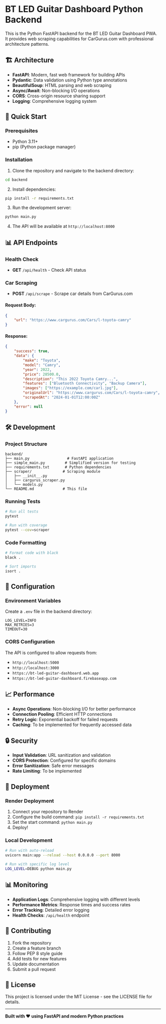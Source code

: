 # BT LED Guitar Dashboard Python Backend

This is the Python FastAPI backend for the BT LED Guitar Dashboard PWA. It provides web scraping capabilities for CarGurus.com with professional architecture patterns.

## 🏗️ Architecture

- **FastAPI**: Modern, fast web framework for building APIs
- **Pydantic**: Data validation using Python type annotations
- **BeautifulSoup**: HTML parsing and web scraping
- **Async/Await**: Non-blocking I/O operations
- **CORS**: Cross-origin resource sharing support
- **Logging**: Comprehensive logging system

## 🚀 Quick Start

### Prerequisites

- Python 3.11+
- pip (Python package manager)

### Installation

1. Clone the repository and navigate to the backend directory:
```bash
cd backend
```

2. Install dependencies:
```bash
pip install -r requirements.txt
```

3. Run the development server:
```bash
python main.py
```

4. The API will be available at `http://localhost:8000`

## 📊 API Endpoints

### Health Check
- **GET** `/api/health` - Check API status

### Car Scraping
- **POST** `/api/scrape` - Scrape car details from CarGurus.com

#### Request Body:
```json
{
    "url": "https://www.cargurus.com/Cars/l-toyota-camry"
}
```

#### Response:
```json
{
    "success": true,
    "data": {
        "make": "Toyota",
        "model": "Camry",
        "year": 2022,
        "price": 28500.0,
        "description": "This 2022 Toyota Camry...",
        "features": ["Bluetooth Connectivity", "Backup Camera"],
        "images": ["https://example.com/car1.jpg"],
        "originalUrl": "https://www.cargurus.com/Cars/l-toyota-camry",
        "scrapedAt": "2024-01-01T12:00:00Z"
    },
    "error": null
}
```

## 🛠️ Development

### Project Structure

```
backend/
├── main.py                 # FastAPI application
├── simple_main.py         # Simplified version for testing
├── requirements.txt       # Python dependencies
├── scraper/              # Scraping module
│   ├── __init__.py
│   ├── cargurus_scraper.py
│   └── models.py
└── README.md             # This file
```

### Running Tests

```bash
# Run all tests
pytest

# Run with coverage
pytest --cov=scraper
```

### Code Formatting

```bash
# Format code with black
black .

# Sort imports
isort .
```

## 🔧 Configuration

### Environment Variables

Create a `.env` file in the backend directory:

```env
LOG_LEVEL=INFO
MAX_RETRIES=3
TIMEOUT=30
```

### CORS Configuration

The API is configured to allow requests from:
- `http://localhost:5000`
- `http://localhost:3000`
- `https://bt-led-guitar-dashboard.web.app`
- `https://bt-led-guitar-dashboard.firebaseapp.com`

## 📈 Performance

- **Async Operations**: Non-blocking I/O for better performance
- **Connection Pooling**: Efficient HTTP connections
- **Retry Logic**: Exponential backoff for failed requests
- **Caching**: To be implemented for frequently accessed data

## 🔒 Security

- **Input Validation**: URL sanitization and validation
- **CORS Protection**: Configured for specific domains
- **Error Sanitization**: Safe error messages
- **Rate Limiting**: To be implemented

## 🚀 Deployment

### Render Deployment

1. Connect your repository to Render
2. Configure the build command: `pip install -r requirements.txt`
3. Set the start command: `python main.py`
4. Deploy!

### Local Development

```bash
# Run with auto-reload
uvicorn main:app --reload --host 0.0.0.0 --port 8000

# Run with specific log level
LOG_LEVEL=DEBUG python main.py
```

## 📊 Monitoring

- **Application Logs**: Comprehensive logging with different levels
- **Performance Metrics**: Response times and success rates
- **Error Tracking**: Detailed error logging
- **Health Checks**: `/api/health` endpoint

## 🤝 Contributing

1. Fork the repository
2. Create a feature branch
3. Follow PEP 8 style guide
4. Add tests for new features
5. Update documentation
6. Submit a pull request

## 📄 License

This project is licensed under the MIT License - see the LICENSE file for details.

---

**Built with ❤️ using FastAPI and modern Python practices** 